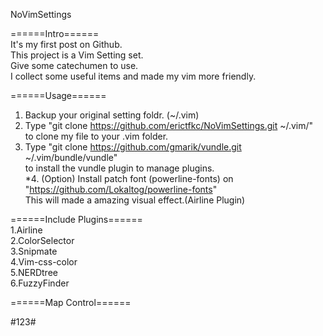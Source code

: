 NoVimSettings  

======Intro======  
It's my first post on Github.  
This project is a Vim Setting set.  
Give some catechumen to use.  
I collect some useful items and made my vim more friendly.  

======Usage======  
1. Backup your original setting foldr. (~/.vim)  
2. Type "git clone https://github.com/erictfkc/NoVimSettings.git ~/.vim/"  
to clone my file to your .vim folder.  
3. Type "git clone https://github.com/gmarik/vundle.git ~/.vim/bundle/vundle"  
to install the vundle plugin to manage plugins.  
*4. (Option) Install patch font (powerline-fonts) on "https://github.com/Lokaltog/powerline-fonts"  
This will made a amazing visual effect.(Airline Plugin)  
  
======Include Plugins======  
1.Airline  
2.ColorSelector  
3.Snipmate  
4.Vim-css-color  
5.NERDtree  
6.FuzzyFinder  
  
======Map Control======  

#123#
